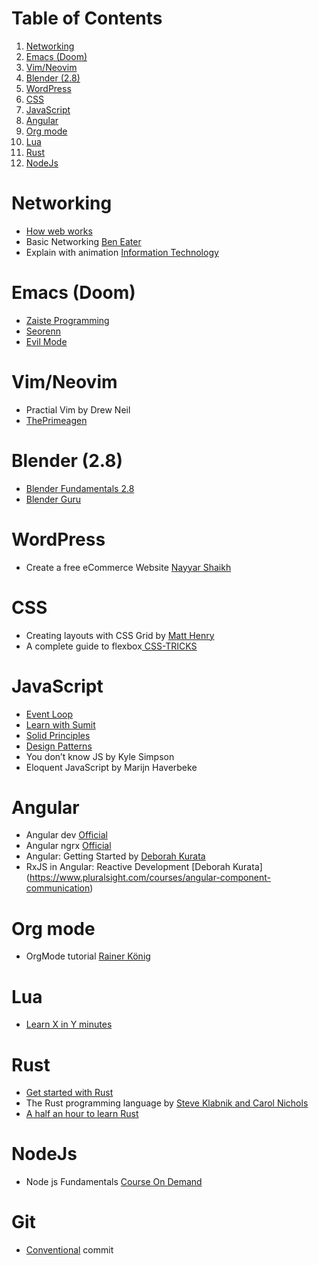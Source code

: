 # Table of Contents

1.  [Networking](#org445c46f)
2.  [Emacs (Doom)](#orgfc51e06)
3.  [Vim/Neovim](#org23d1f89)
4.  [Blender (2.8)](#orgdcaefc1)
5.  [WordPress](#org7233908)
6.  [CSS](#orgea16ff5)
7.  [JavaScript](#orgc8ccbb1)
8.  [Angular](#org1d89b6d)
9.  [Org mode](#org2bf804f)
10. [Lua](#org33f1870)
11. [Rust](#org558def1)
12. [NodeJs](#orgc61078e)

<a id="org445c46f"></a>

# Networking
- [How web works](https://github.com/vasanthk/how-web-works)  
- Basic Networking [Ben Eater](https://www.youtube.com/playlist?list=PLowKtXNTBypH19whXTVoG3oKSuOcw_XeW)
- Explain with animation [Information Technology](https://www.youtube.com/playlist?list=PL7zRJGi6nMRzHkyXpGZJg3KfRSCrF15Jg)

<a id="orgfc51e06"></a>

# Emacs (Doom)

- [Zaiste Programming](https://www.youtube.com/playlist?list=PLhXZp00uXBk4np17N39WvB80zgxlZfVwj)
- [Seorenn](https://www.youtube.com/playlist?list=PLPNohcoOBa5FT65hMZL6SkFmbyqFaLe3b)
- [Evil Mode](https://www.youtube.com/watch?v=JWD1Fpdd4Pc)

<a id="org23d1f89"></a>

# Vim/Neovim

- Practial Vim by Drew Neil
- [ThePrimeagen](https://www.youtube.com/playlist?list=PLm323Lc7iSW_wuxqmKx_xxNtJC_hJbQ7R)

<a id="orgdcaefc1"></a>

# Blender (2.8)

- [Blender Fundamentals 2.8](https://www.youtube.com/playlist?list=PLa1F2ddGya_-UvuAqHAksYnB0qL9yWDO6)
- [Blender Guru](https://www.youtube.com/playlist?list=PLjEaoINr3zgEq0u2MzVgAaHEBt--xLB6U)

<a id="org7233908"></a>

# WordPress

- Create a free eCommerce Website [Nayyar Shaikh](https://www.youtube.com/watch?v=1EYVO6NskAc&t=4903s)

<a id="orgea16ff5"></a>

# CSS

- Creating layouts with CSS Grid by [ Matt Henry](https://www.pluralsight.com/courses/css-grid-creating-layouts)
- A complete guide to flexbox[ CSS-TRICKS](https://css-tricks.com/snippets/css/a-guide-to-flexbox/)

<a id="orgc8ccbb1"></a>

# JavaScript

- [Event Loop](https://www.youtube.com/watch?v=8aGhZQkoFbQ)
- [Learn with Sumit](https://www.youtube.com/channel/UCFM3gG5IHfogarxlKcIHCAg)
- [Solid Principles](https://www.youtube.com/playlist?list=PLZlA0Gpn_vH9kocFX7R7BAe_CvvOCO_p9)
- [Design Patterns](https://www.youtube.com/playlist?list=PLZlA0Gpn_vH_CthENcPCM0Dww6a5XYC7f)
- You don&rsquo;t know JS by Kyle Simpson
- Eloquent JavaScript by Marijn Haverbeke

<a id="org1d89b6d"></a>

# Angular

- Angular dev [Official](https://angular.dev)
- Angular ngrx [Official](https://ngrx.io/)
- Angular: Getting Started by [Deborah Kurata](https://www.pluralsight.com/courses/angular-2-getting-started-update)
- RxJS in Angular: Reactive Development [Deborah Kurata] (https://www.pluralsight.com/courses/angular-component-communication)

<a id="org2bf804f"></a>

# Org mode

- OrgMode tutorial [Rainer König](https://www.youtube.com/playlist?list=PLVtKhBrRV_ZkPnBtt_TD1Cs9PJlU0IIdE)

<a id="org33f1870"></a>

# Lua

- [Learn X in Y minutes](https://learnxinyminutes.com/docs/lua/)

<a id="org558def1"></a>

# Rust

- [Get started with Rust](https://docs.microsoft.com/en-us/learn/modules/rust-get-started/)
- The Rust programming language by [Steve Klabnik and Carol Nichols](https://doc.rust-lang.org/book/)
- [A half an hour to learn Rust](https://fasterthanli.me/articles/a-half-hour-to-learn-rust)

<a id="orgc61078e"></a>

# NodeJs

- Node js Fundamentals [Course On Demand](https://www.youtube.com/watch?v=fQDshQdX_rQ)

# Git

- [Conventional](https://www.conventionalcommits.org/en/v1.0.0/#summary) commit

